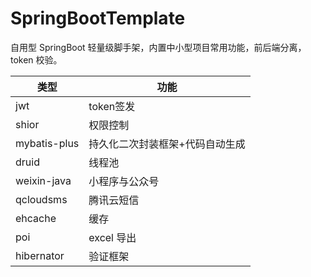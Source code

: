 # SpringBootTemplate

自用型 SpringBoot 轻量级脚手架，内置中小型项目常用功能，前后端分离，token 校验。

类型 | 功能
-------- | ---
jwt |token签发
shior | 权限控制
mybatis-plus| 持久化二次封装框架+代码自动生成
druid| 线程池
weixin-java| 小程序与公众号
qcloudsms| 腾讯云短信
ehcache| 缓存
poi |excel 导出
hibernator |验证框架

